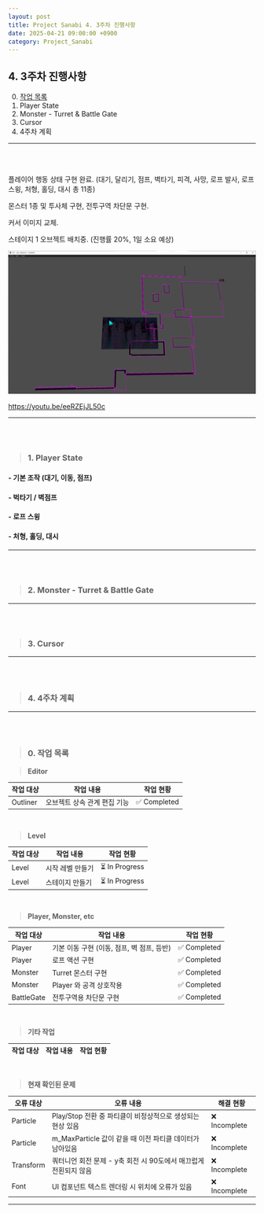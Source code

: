 ```yaml
---
layout: post
title: Project Sanabi 4. 3주차 진행사항
date: 2025-04-21 09:00:00 +0900
category: Project_Sanabi
---
```


## 4. 3주차 진행사항

0. [작업 목록](#0-작업-목록)
1. Player State
2. Monster - Turret & Battle Gate
3. Cursor
4. 4주차 계획


---

<br><br>

플레이어 행동 상태 구현 완료. (대기, 달리기, 점프, 벽타기, 피격, 사망, 로프 발사, 로프 스윙, 처형, 홀딩, 대시 총 11종)

몬스터 1종 및 투사체 구현, 전투구역 차단문 구현.

커서 이미지 교체.

스테이지 1 오브젝트 배치중. (진행률 20%, 1일 소요 예상)

![alt text](\public\img\SNB_Week3_Progress.png)

https://youtu.be/eeRZEjJL50c

---

<br><br>

>### 1. Player State

#### - 기본 조작 (대기, 이동, 점프)


#### - 벅타기 / 벽점프



#### - 로프 스윙



#### - 처형, 홀딩, 대시


---

<br><br>

>### 2. Monster - Turret & Battle Gate


---

<br><br>

>### 3. Cursor



---

<br><br>

>### 4. 4주차 계획


---


<br><br>

>### 0. 작업 목록

> **Editor**

|작업 대상|작업 내용|작업 현황|
|---|---|---|
|Outliner|오브젝트 상속 관계 편집 기능|✅ Completed|

<br>

> **Level**

|작업 대상|작업 내용|작업 현황|
|---|---|---|
|Level|시작 레벨 만들기|⏳ In Progress|
|Level|스테이지 만들기|⏳ In Progress|

<br>

> **Player, Monster, etc**

|작업 대상|작업 내용|작업 현황|
|---|---|---|
|Player|기본 이동 구현 (이동, 점프, 벽 점프, 등반)|✅ Completed|
|Player|로프 액션 구현|✅ Completed|
|Monster|Turret 몬스터 구현|✅ Completed|
|Monster|Player 와 공격 상호작용|✅ Completed|
|BattleGate|전투구역용 차단문 구현|✅ Completed|

<br>

> **기타 작업**

|작업 대상|작업 내용|작업 현황|
|---|---|---|



<br>

> **현재 확인된 문제**

|오류 대상|오류 내용|해결 현황|
|---|---|---|
|Particle|Play/Stop 전환 중 파티클이 비정상적으로 생성되는 현상 있음|❌ Incomplete|
|Particle|m_MaxParticle 값이 같을 때 이전 파티클 데이터가 남아있음|❌ Incomplete|
|Transform|쿼터니언 회전 문제 - y축 회전 시 90도에서 매끄럽게 전횐되지 않음|❌ Incomplete|
|Font|UI 컴포넌트 텍스트 렌더링 시 위치에 오류가 있음|❌ Incomplete|


---